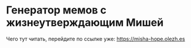 # Генератор мемов с жизнеутверждающим Мишей

Чего тут читать, перейдите по ссылке уже: https://misha-hope.olezh.es

